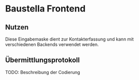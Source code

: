 # Baustella Frontend

## Nutzen
Diese Eingabemaske dient zur Kontakterfassung und kann mit verschiedenen Backends verwendet werden.

## Übermittlungsprotokoll
TODO: Beschreibung der Codierung
